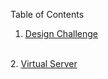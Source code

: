 Table of Contents
<br>
 1. <a href="https://github.com/DesignsMP/Lab_Reports/tree/master/Subnetting/Design%20Challenge">Design Challenge</a>
<br>
 2. <a href="https://github.com/DesignsMP/Lab_Reports/tree/master/Virtual%20Server">Virtual Server</a>
